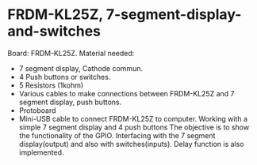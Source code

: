 # FRDM-KL25Z, 7-segment-display-and-switches
Board: FRDM-KL25Z.
Material needed:
 - 7 segment display, Cathode commun.
 - 4 Push buttons or switches.
 - 5 Resistors (1kohm)
 - Various cables to make connections between FRDM-KL25Z and 7 segment display, push buttons.
 - Protoboard
 - Mini-USB cable to connect FRDM-KL25Z to computer.
Working with a simple 7 segment display and 4 push buttons 
The objective is to show the functionality of the GPIO. Interfacing with the 7 segment display(output) and also with switches(inputs). 
Delay function is also implemented. 
